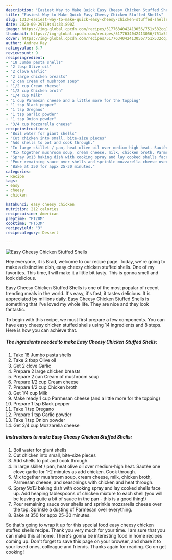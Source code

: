 ```yaml
---
description: "Easiest Way to Make Quick Easy Cheesy Chicken Stuffed Shells"
title: "Easiest Way to Make Quick Easy Cheesy Chicken Stuffed Shells"
slug: 1313-easiest-way-to-make-quick-easy-cheesy-chicken-stuffed-shells
date: 2020-09-29T19:41:33.890Z
image: https://img-global.cpcdn.com/recipes/5177634042413056/751x532cq70/easy-cheesy-chicken-stuffed-shells-recipe-main-photo.jpg
thumbnail: https://img-global.cpcdn.com/recipes/5177634042413056/751x532cq70/easy-cheesy-chicken-stuffed-shells-recipe-main-photo.jpg
cover: https://img-global.cpcdn.com/recipes/5177634042413056/751x532cq70/easy-cheesy-chicken-stuffed-shells-recipe-main-photo.jpg
author: Andrew Ray
ratingvalue: 3.7
reviewcount: 9
recipeingredient:
- "18 Jumbo pasta shells"
- "2 tbsp Olive oil"
- "2 clove Garlic"
- "2 large chicken breasts"
- "2 can Cream of mushroom soup"
- "1/2 cup Cream cheese"
- "1/2 cup Chicken broth"
- "1/4 cup Milk"
- "1 cup Parmesan cheese and a little more for the topping"
- "1 tsp Black pepper"
- "1 tsp Oregano"
- "1 tsp Garlic powder"
- "1 tsp Onion powder"
- "3/4 cup Mozzarella cheese"
recipeinstructions:
- "Boil water for giant shells"
- "Cut chicken into small, bite-size pieces"
- "Add shells to pot and cook through."
- "In large skillet / pan, heat olive oil over medium-high heat. Sautée one clove garlic for 1-2 minutes as add chicken. Cook through."
- "Mix together mushroom soup, cream cheese, milk, chicken broth, Parmesan cheese, and seasonings with chicken and heat through."
- "Spray 9x13 baking dish with cooking spray and lay cooked shells face up. Add heaping tablespoons of chicken mixture to each shell (you will be leaving quite a bit of sauce in the pan - this is a good thing!)"
- "Pour remaining sauce over shells and sprinkle mozzarella cheese over the top. Sprinkle a dusting of Parmesan over everything."
- "Bake at 350 for appx 25-30 minutes."
categories:
- Recipe
tags:
- easy
- cheesy
- chicken

katakunci: easy cheesy chicken 
nutrition: 212 calories
recipecuisine: American
preptime: "PT20M"
cooktime: "PT53M"
recipeyield: "3"
recipecategory: Dessert

---
```



![Easy Cheesy Chicken Stuffed Shells](https://img-global.cpcdn.com/recipes/5177634042413056/751x532cq70/easy-cheesy-chicken-stuffed-shells-recipe-main-photo.jpg)

Hey everyone, it is Brad, welcome to our recipe page. Today, we're going to make a distinctive dish, easy cheesy chicken stuffed shells. One of my favorites. This time, I will make it a little bit tasty. This is gonna smell and look delicious.

Easy Cheesy Chicken Stuffed Shells is one of the most popular of recent trending meals in the world. It's easy, it's fast, it tastes delicious. It is appreciated by millions daily. Easy Cheesy Chicken Stuffed Shells is something that I've loved my whole life. They are nice and they look fantastic.




To begin with this recipe, we must first prepare a few components. You can have easy cheesy chicken stuffed shells using 14 ingredients and 8 steps. Here is how you can achieve that.

<!--inarticleads1-->

##### The ingredients needed to make Easy Cheesy Chicken Stuffed Shells:

1. Take 18 Jumbo pasta shells
1. Take 2 tbsp Olive oil
1. Get 2 clove Garlic
1. Prepare 2 large chicken breasts
1. Prepare 2 can Cream of mushroom soup
1. Prepare 1/2 cup Cream cheese
1. Prepare 1/2 cup Chicken broth
1. Get 1/4 cup Milk
1. Make ready 1 cup Parmesan cheese (and a little more for the topping)
1. Prepare 1 tsp Black pepper
1. Take 1 tsp Oregano
1. Prepare 1 tsp Garlic powder
1. Take 1 tsp Onion powder
1. Get 3/4 cup Mozzarella cheese




<!--inarticleads2-->

##### Instructions to make Easy Cheesy Chicken Stuffed Shells:

1. Boil water for giant shells
1. Cut chicken into small, bite-size pieces
1. Add shells to pot and cook through.
1. In large skillet / pan, heat olive oil over medium-high heat. Sautée one clove garlic for 1-2 minutes as add chicken. Cook through.
1. Mix together mushroom soup, cream cheese, milk, chicken broth, Parmesan cheese, and seasonings with chicken and heat through.
1. Spray 9x13 baking dish with cooking spray and lay cooked shells face up. Add heaping tablespoons of chicken mixture to each shell (you will be leaving quite a bit of sauce in the pan - this is a good thing!)
1. Pour remaining sauce over shells and sprinkle mozzarella cheese over the top. Sprinkle a dusting of Parmesan over everything.
1. Bake at 350 for appx 25-30 minutes.




So that's going to wrap it up for this special food easy cheesy chicken stuffed shells recipe. Thank you very much for your time. I am sure that you can make this at home. There's gonna be interesting food in home recipes coming up. Don't forget to save this page on your browser, and share it to your loved ones, colleague and friends. Thanks again for reading. Go on get cooking!
